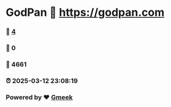 # GodPan :link: https://godpan.com 
### :page_facing_up: [4](https://godpan.com/tag.html) 
### :speech_balloon: 0 
### :hibiscus: 4661 
### :alarm_clock: 2025-03-12 23:08:19 
### Powered by :heart: [Gmeek](https://github.com/Meekdai/Gmeek)
